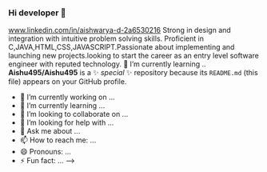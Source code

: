 ### Hi developer 👋
www.linkedin.com/in/aishwarya-d-2a6530216
Strong in design and integration with intuitive problem solving skills. Proficient in C,JAVA,HTML,CSS,JAVASCRIPT.Passionate about implementing and launching new projects.looking to start the career as an entry level software engineer with reputed technology.
🌱 I’m currently learning ..
**Aishu495/Aishu495** is a ✨ _special_ ✨ repository because its `README.md` (this file) appears on your GitHub profile.


- 🔭 I’m currently working on ...
- 🌱 I’m currently learning ...
- 👯 I’m looking to collaborate on ...
- 🤔 I’m looking for help with ...
- 💬 Ask me about ...
- 📫 How to reach me: ...
- 😄 Pronouns: ...
- ⚡ Fun fact: ...
-->
